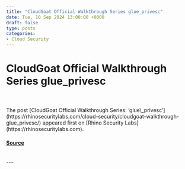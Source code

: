 ```yaml
---
title: "CloudGoat Official Walkthrough Series glue_privesc"
date: Tue, 10 Sep 2024 13:00:00 +0000
draft: false
type: posts
categories: 
- Cloud Security
---
```

# CloudGoat Official Walkthrough Series glue_privesc

<br/>

<br/>
The post [CloudGoat Official Walkthrough Series: ‘glue\_privesc’](https://rhinosecuritylabs.com/cloud-security/cloudgoat-walkthrough-glue_privesc/) appeared first on [Rhino Security Labs](https://rhinosecuritylabs.com).

#### [Source](https://rhinosecuritylabs.com/cloud-security/cloudgoat-walkthrough-glue_privesc/)

<br/>
---
